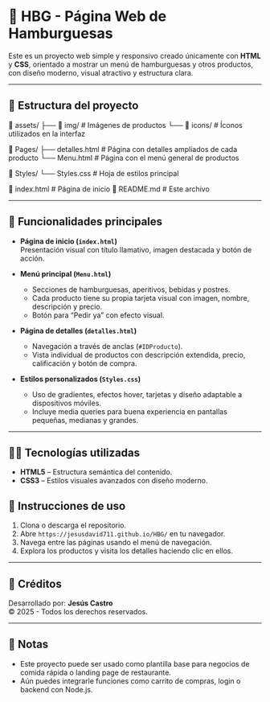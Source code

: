 # 🍔 HBG - Página Web de Hamburguesas

Este es un proyecto web simple y responsivo creado únicamente con **HTML** y **CSS**, orientado a mostrar un menú de hamburguesas y otros productos, con diseño moderno, visual atractivo y estructura clara.

---

## 📁 Estructura del proyecto

📂 assets/
├── 📂 img/ # Imágenes de productos
└── 📂 icons/ # Íconos utilizados en la interfaz

📂 Pages/
├── detalles.html # Página con detalles ampliados de cada producto
└── Menu.html # Página con el menú general de productos

📂 Styles/
└── Styles.css # Hoja de estilos principal

📄 index.html # Página de inicio
📄 README.md # Este archivo


---

## 🚀 Funcionalidades principales

- **Página de inicio (`index.html`)**  
  Presentación visual con título llamativo, imagen destacada y botón de acción.

- **Menú principal (`Menu.html`)**
  - Secciones de hamburguesas, aperitivos, bebidas y postres.
  - Cada producto tiene su propia tarjeta visual con imagen, nombre, descripción y precio.
  - Botón para “Pedir ya” con efecto visual.

- **Página de detalles (`detalles.html`)**
  - Navegación a través de anclas (`#IDProducto`).
  - Vista individual de productos con descripción extendida, precio, calificación y botón de compra.

- **Estilos personalizados (`Styles.css`)**
  - Uso de gradientes, efectos hover, tarjetas y diseño adaptable a dispositivos móviles.
  - Incluye media queries para buena experiencia en pantallas pequeñas, medianas y grandes.

---

## 🧑‍💻 Tecnologías utilizadas

- **HTML5** – Estructura semántica del contenido.
- **CSS3** – Estilos visuales avanzados con diseño moderno.



## 📝 Instrucciones de uso

1. Clona o descarga el repositorio.
2. Abre `https://jesusdavid711.github.io/HBG/` en tu navegador.
3. Navega entre las páginas usando el menú de navegación.
4. Explora los productos y visita los detalles haciendo clic en ellos.

---

## 🧾 Créditos

Desarrollado por: **Jesús Castro**  
© 2025 - Todos los derechos reservados.

---

## 📌 Notas

- Este proyecto puede ser usado como plantilla base para negocios de comida rápida o landing page de restaurante.
- Aún puedes integrarle funciones como carrito de compras, login o backend con Node.js.
